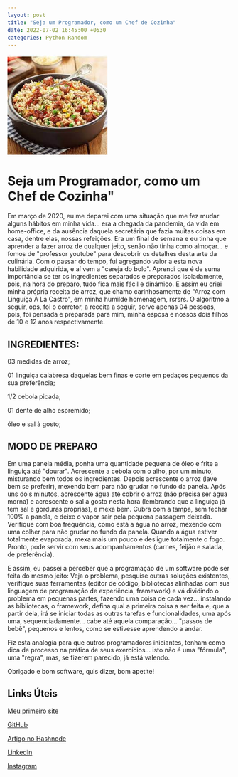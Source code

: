 ```yaml
---
layout: post
title: "Seja um Programador, como um Chef de Cozinha"
date: 2022-07-02 16:45:00 +0530
categories: Python Random
---
```

![Arroz com Linguíça À La Castro](/assets/images/receita.jpg)

# Seja um Programador, como um Chef de Cozinha"

Em março de 2020, eu me deparei com uma situação que me fez mudar alguns hábitos em minha vida... era a chegada da pandemia, da vida em home-office, e da ausência daquela secretária que fazia muitas coisas em casa, dentre elas, nossas refeições. Era um final de semana e eu tinha que aprender a fazer arroz de qualquer jeito, senão não tinha como almoçar... e fomos de "professor youtube" para descobrir os detalhes desta arte da culinária. Com o passar do tempo, fui agregando valor a esta nova habilidade adquirida, e aí vem a "cereja do bolo". Aprendi que é de suma importância se ter os ingredientes separados e preparados isoladamente, pois, na hora do preparo, tudo fica mais fácil e dinâmico. E assim eu criei minha própria receita de arroz, que chamo carinhosamente de "Arroz com Linguíça À La Castro", em minha humilde homenagem, rsrsrs. O algoritmo a seguir, ops, foi o corretor, a receita a seguir, serve apenas 04 pessoas, pois, foi pensada e preparada para mim, minha esposa e nossos dois filhos de 10 e 12 anos respectivamente.

## INGREDIENTES:

03 medidas de arroz;

01 linguiça calabresa daquelas bem finas e corte em pedaços pequenos da sua preferência;

1/2 cebola picada;

01 dente de alho espremido;

óleo e sal à gosto;

## MODO DE PREPARO

Em uma panela média, ponha uma quantidade pequena de óleo e frite a linguiça até "dourar". Acrescente a cebola com o alho, por um minuto, misturando bem todos os ingredientes. Depois acrescente o arroz (lave bem se preferir), mexendo bem para não grudar no fundo da panela. Após uns dois minutos, acrescente água até cobrir o arroz (não precisa ser água morna) e acrescente o sal à gosto nesta hora (lembrando que a linguiça já tem sal e gorduras próprias), e mexa bem. Cubra com a tampa, sem fechar 100% a panela, e deixe o vapor sair pela pequena passagem deixada. Verifique com boa frequência, como está a água no arroz, mexendo com uma colher para não grudar no fundo da panela. Quando a água estiver totalmente evaporada, mexa mais um pouco e desligue totalmente o fogo. Pronto, pode servir com seus acompanhamentos (carnes, feijão e salada, de preferência).

E assim, eu passei a perceber que a programação de um software pode ser feita do mesmo jeito: Veja o problema, pesquise outras soluções existentes, verifique suas ferramentas (editor de código, bibliotecas alinhadas com sua linguagem de programação de experiência, framework) e vá dividindo o problema em pequenas partes, fazendo uma coisa de cada vez... instalando as bibliotecas, o framework, defina qual a primeira coisa a ser feita e, que a partir dela, irá se iniciar todas as outras tarefas e funcionalidades, uma após uma, sequenciadamente... cabe até aquela comparação... "passos de bebê", pequenos e lentos, como se estivesse aprendendo a andar.

Fiz esta analogia para que outros programadores iniciantes, tenham como dica de processo na prática de seus exercícios... isto não é uma "fórmula", uma "regra", mas, se fizerem parecido, já está valendo.

Obrigado e bom software, quis dizer, bom apetite!

## Links Úteis

[Meu primeiro site](https://getuliocastro.github.io/easy_portfolio)

[GitHub](https://github.com/GetulioCastro)

[Artigo no Hashnode](https://getuliocjr.hashnode.dev/seja-um-programador-como-um-chef-de-cozinha)

[LinkedIn](https://www.linkedin.com/in/getuliocastrojr)

[Instagram](https://www.instagram.com/dicas.do.getulio)
